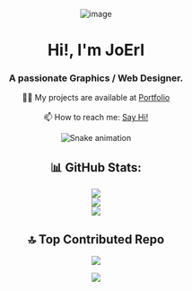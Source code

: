 <div align="center">

![image](https://github.com/user-attachments/assets/d2c758d3-3258-4d67-951c-da69e1c80ad7)

<h1 align="center">Hi!, I'm JoErl</h1>
<h3 align="center">A passionate Graphics / Web Designer.</h3>

👨‍💻 My projects are available at <a href="https://jo-erl.github.io/joelanangportfolio/" target="_blank">Portfolio</a> <br><br>
📫 How to reach me: <a href="mailto:jo.erl444@gmail.com">Say Hi!</a>

![Snake animation](https://github.com/jo-erl/jo-erl/blob/output/github-contribution-grid-snake.svg)

[comment]: <> (💻 Tech Stack:)
[comment]: <> (## 🌐 Socials:)

## 📊 GitHub Stats:

![](https://github-readme-streak-stats.herokuapp.com/?user=jo-erl&theme=dark&hide_border=false)<br/>
![](https://github-readme-stats.vercel.app/api/top-langs/?username=jo-erl&theme=dark&hide_border=false&include_all_commits=false&count_private=false&layout=compact)<br/>
![](https://github-profile-trophy.vercel.app/?username=Jo-erl&theme=radical&no-frame=false&no-bg=false&margin-w=4)

## 🔝 Top Contributed Repo

![](https://github-contributor-stats.vercel.app/api?username=jo-erl&limit=5&theme=dark&combine_all_yearly_contributions=true)

[![](https://visitcount.itsvg.in/api?id=Jo-erl&icon=0&color=0)](https://visitcount.itsvg.in)

</div>
